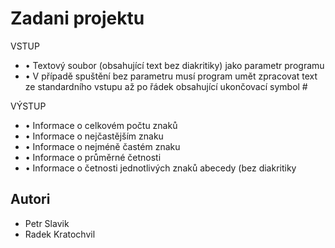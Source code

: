 # Zadani projektu

VSTUP
* • Textový soubor (obsahující text bez diakritiky) jako parametr programu
* • V případě spuštění bez parametru musí program umět zpracovat text ze
standardního vstupu až po řádek obsahující ukončovací symbol #


VÝSTUP
* • Informace o celkovém počtu znaků
* • Informace o nejčastějším znaku
* • Informace o nejméně častém znaku
* • Informace o průměrné četnosti
* • Informace o četnosti jednotlivých znaků abecedy (bez diakritiky

## Autori

* Petr Slavik
* Radek Kratochvil
